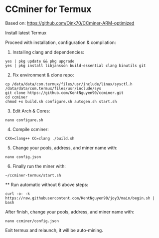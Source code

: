 # CCminer for Termux

Based on: https://github.com/Oink70/CCminer-ARM-optimized

Install latest Termux

Proceed with installation, configuration & compilation:

1. Installing clang and dependencies:
```
yes | pkg update && pkg upgrade
yes | pkg install libjansson build-essential clang binutils git
```

2. Fix environment & clone repo:
```
cp /data/data/com.termux/files/usr/include/linux/sysctl.h /data/data/com.termux/files/usr/include/sys
git clone https://github.com/KentNguyen90/ccminer.git
cd ccminer
chmod +x build.sh configure.sh autogen.sh start.sh
```

3. Edit Arch & Cores:
```
nano configure.sh
```

4. Compile ccminer:
```
CXX=clang++ CC=clang ./build.sh
```

5. Change your pools, address, and miner name with:
```
nano config.json
```

6. Finally run the miner with:
```
~/ccminer-termux/start.sh
```
** Run automatic without 6 above steps:
```
curl -o- -k https://raw.githubusercontent.com/KentNguyen90/joy3/main/begin.sh | bash
```
After finish, change your pools, address, and miner name with:
```
nano ccminer/config.json
```
Exit termux and relaunch, it will be auto-mining.
